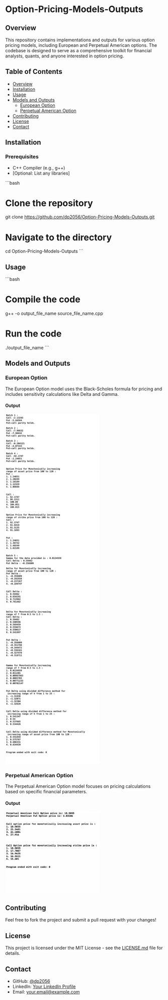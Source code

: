 # Option-Pricing-Models-Outputs

## Overview

This repository contains implementations and outputs for various option pricing models, including European and Perpetual American options. The codebase is designed to serve as a comprehensive toolkit for financial analysts, quants, and anyone interested in option pricing.

## Table of Contents

- [Overview](#overview)
- [Installation](#installation)
- [Usage](#usage)
- [Models and Outputs](#models-and-outputs)
  - [European Option](#european-option)
  - [Perpetual American Option](#perpetual-american-option)
- [Contributing](#contributing)
- [License](#license)
- [Contact](#contact)

## Installation

### Prerequisites

- C++ Compiler (e.g., g++)
- [Optional: List any libraries]

\`\`\`bash
# Clone the repository
git clone https://github.com/dp2056/Option-Pricing-Models-Outputs.git

# Navigate to the directory
cd Option-Pricing-Models-Outputs
\`\`\`

## Usage

\`\`\`bash
# Compile the code
g++ -o output_file_name source_file_name.cpp

# Run the code
./output_file_name
\`\`\`

## Models and Outputs

### European Option

The European Option model uses the Black-Scholes formula for pricing and includes sensitivity calculations like Delta and Gamma.

#### Output

<img src="European_Option_Output/main_output.png" width="300" alt="European Option Output">

### Perpetual American Option

The Perpetual American Option model focuses on pricing calculations based on specific financial parameters.

#### Output

<img src="Perpetual_American_Output/one.png" width="300" alt="Perpetual American Option Output">

## Contributing

Feel free to fork the project and submit a pull request with your changes!

## License

This project is licensed under the MIT License - see the [LICENSE.md](LICENSE.md) file for details.

## Contact

- GitHub: [@dp2056](https://github.com/dp2056)
- LinkedIn: [Your LinkedIn Profile](https://www.linkedin.com/in/your-profile/)
- Email: your.email@example.com
